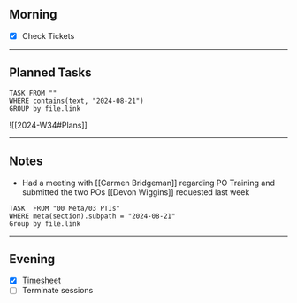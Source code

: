 ## Morning
- [x] Check Tickets

---
## Planned Tasks
~~~dataview
TASK FROM ""
WHERE contains(text, "2024-08-21")
GROUP by file.link
~~~
![[2024-W34#Plans]]

---
## Notes
- Had a meeting with [[Carmen Bridgeman]] regarding PO Training and submitted the two POs [[Devon Wiggins]] requested last week
~~~dataview
TASK  FROM "00 Meta/03 PTIs"
WHERE meta(section).subpath = "2024-08-21"
Group by file.link
~~~
---
## Evening
- [x] [Timesheet]()
- [ ] Terminate sessions
```

